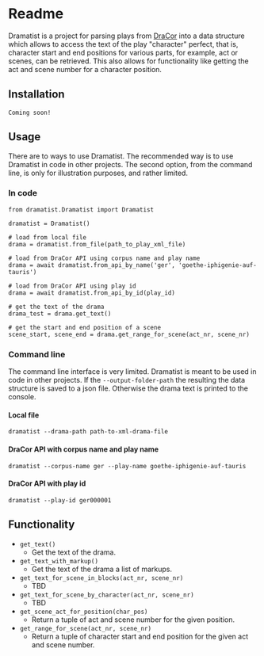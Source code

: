 # Readme
Dramatist is a project for parsing plays from [DraCor](https://dracor.org/) into a data structure which allows to access
the text of the play "character" perfect, that is, character start and end positions for various parts, for example, act
or scenes, can be retrieved. This also allows for functionality like getting the act and scene number for a character
position.

## Installation
~~~
Coming soon!
~~~

## Usage
There are to ways to use Dramatist. The recommended way is to use Dramatist in code in other projects.
The second option, from the command line, is only for illustration purposes, and rather limited.

### In code
~~~
from dramatist.Dramatist import Dramatist

dramatist = Dramatist()

# load from local file
drama = dramatist.from_file(path_to_play_xml_file)

# load from DraCor API using corpus name and play name
drama = await dramatist.from_api_by_name('ger', 'goethe-iphigenie-auf-tauris')

# load from DraCor API using play id
drama = await dramatist.from_api_by_id(play_id)

# get the text of the drama
drama_test = drama.get_text()

# get the start and end position of a scene
scene_start, scene_end = drama.get_range_for_scene(act_nr, scene_nr)
~~~

### Command line
The command line interface is very limited. Dramatist is meant to be used in code in other projects.
If the `--output-folder-path` the resulting the data structure is saved to a json file. Otherwise the drama text is
printed to the console.

#### Local file
~~~
dramatist --drama-path path-to-xml-drama-file
~~~

#### DraCor API with corpus name and play name
~~~
dramatist --corpus-name ger --play-name goethe-iphigenie-auf-tauris
~~~

#### DraCor API with play id
~~~
dramatist --play-id ger000001
~~~

## Functionality

- `get_text()`
  - Get the text of the drama.
- `get_text_with_markup()`
  - Get the text of the drama a list of markups.
- `get_text_for_scene_in_blocks(act_nr, scene_nr)`
  - TBD
- `get_text_for_scene_by_character(act_nr, scene_nr)`
  - TBD
- `get_scene_act_for_position(char_pos)`
  - Return a tuple of act and scene number for the given position.
- `get_range_for_scene(act_nr, scene_nr)`
  - Return a tuple of character start and end position for the given act and scene number.

